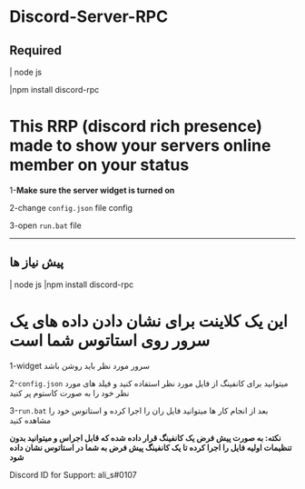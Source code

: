 # Discord-Server-RPC

## Required

| node js

|npm install discord-rpc

# This RRP (discord rich presence) made to show your servers online member on your status

1-**Make sure the server widget is turned on**

2-change ```config.json``` file config

3-open ```run.bat``` file

_____________________________________________________
## پیش نیاز ها
| node js
|npm install discord-rpc

 # این یک کلاینت برای نشان دادن داده های یک سرور روی استاتوس شما است
1-widget سرور مورد نظر باید روشن باشد

2-```config.json``` میتوانید برای کانفینگ از فایل مورد نظر استفاده کنید و فیلد های مورد نظر خود را به صورت کاستوم پر کنید

3-```run.bat``` بعد از انجام کار ها میتوانید فایل ران را اجرا کرده و استاتوس خود را مشاهده کنید


**نکته: به صورت پیش فرض یک کانفینگ قرار داده شده که قابل اجراس و میتوانید بدون تنظیمات اولیه فایل را اجرا کرده تا یک کانفینگ پیش فرض به شما در استاتوس نشان داده شود**





Discord ID for Support: ali_s#0107
